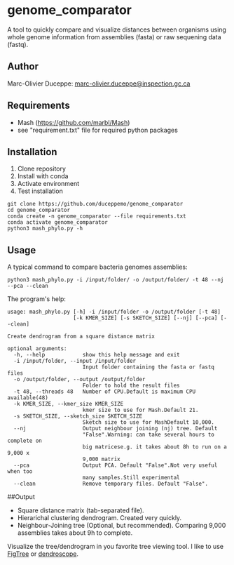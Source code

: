 # genome_comparator
A tool to quickly compare and visualize distances between organisms using whole genome information from assemblies
(fasta) or raw sequening data (fastq).


## Author
Marc-Olivier Duceppe: marc-olivier.duceppe@inspection.gc.ca

## Requirements
* Mash (https://github.com/marbl/Mash)
* see "requirement.txt" file for required python packages

## Installation
1. Clone repository
2. Install with conda
3. Activate environment
4. Test installation
```
git clone https://github.com/duceppemo/genome_comparator
cd genome_comparator
conda create -n genome_comparator --file requirements.txt
conda activate genome_comparator
python3 mash_phylo.py -h
```

## Usage
A typical command to compare bacteria genomes assemblies:
```
python3 mash_phylo.py -i /input/folder/ -o /output/folder/ -t 48 --nj --pca --clean
```
The program's help:
```
usage: mash_phylo.py [-h] -i /input/folder -o /output/folder [-t 48]
                     [-k KMER_SIZE] [-s SKETCH_SIZE] [--nj] [--pca] [--clean]

Create dendrogram from a square distance matrix

optional arguments:
  -h, --help            show this help message and exit
  -i /input/folder, --input /input/folder
                        Input folder containing the fasta or fastq files
  -o /output/folder, --output /output/folder
                        Folder to hold the result files
  -t 48, --threads 48   Number of CPU.Default is maximum CPU available(48)
  -k KMER_SIZE, --kmer_size KMER_SIZE
                        kmer size to use for Mash.Default 21.
  -s SKETCH_SIZE, --sketch_size SKETCH_SIZE
                        Sketch size to use for MashDefault 10,000.
  --nj                  Output neighbour joining (nj) tree. Default
                        "False".Warning: can take several hours to complete on
                        big matricese.g. it takes about 8h to run on a 9,000 x
                        9,000 matrix
  --pca                 Output PCA. Default "False".Not very useful when too
                        many samples.Still experimental
  --clean               Remove temporary files. Default "False".
```

##Output

* Square distance matrix (tab-separated file).
* Hierarichal clustering dendrogram. Created very quickly.
* Neighbour-Joining tree (Optional, but recommended). Comparing 9,000 assemblies takes about 9h to complete.

Visualize the tree/dendrogram in you favorite tree viewing tool. I like to use 
[FigTree](http://tree.bio.ed.ac.uk/software/figtree/) or 
[dendroscope](http://ab.inf.uni-tuebingen.de/software/dendroscope/welcome.html).
